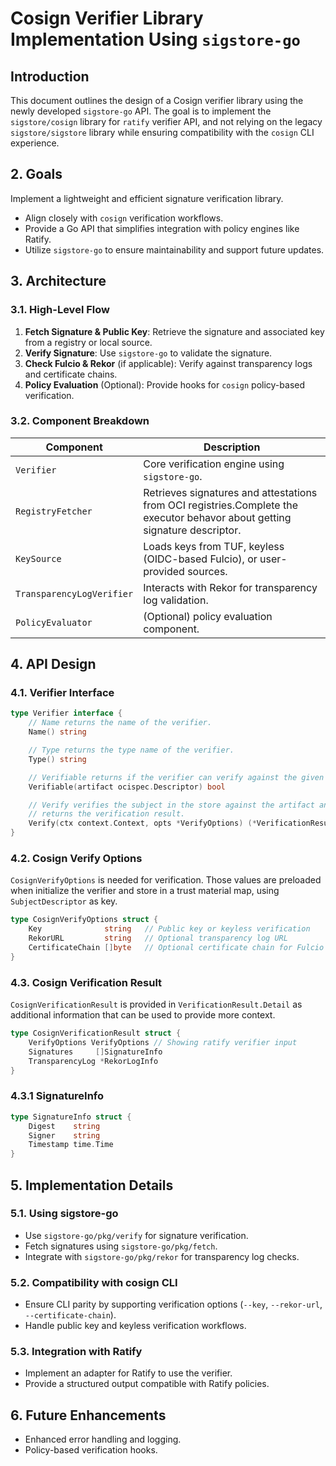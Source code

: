 # **Cosign Verifier Library Implementation Using `sigstore-go`**

## Introduction

This document outlines the design of a Cosign verifier library using the newly developed `sigstore-go` API. The goal is to implement the `sigstore/cosign` library for `ratify` verifier API, and not relying on the legacy `sigstore/sigstore` library while ensuring compatibility with the `cosign` CLI experience.

## **2. Goals**

Implement a lightweight and efficient signature verification library.

- Align closely with `cosign` verification workflows.
- Provide a Go API that simplifies integration with policy engines like Ratify.
- Utilize `sigstore-go` to ensure maintainability and support future updates.

## **3. Architecture**

### **3.1. High-Level Flow**

1. **Fetch Signature & Public Key**: Retrieve the signature and associated key from a registry or local source.
2. **Verify Signature**: Use `sigstore-go` to validate the signature.
3. **Check Fulcio & Rekor** (if applicable): Verify against transparency logs and certificate chains.
4. **Policy Evaluation** (Optional): Provide hooks for `cosign` policy-based verification.

### **3.2. Component Breakdown**

| Component | Description |
|-----------|------------|
| `Verifier` | Core verification engine using `sigstore-go`. |
| `RegistryFetcher` | Retrieves signatures and attestations from OCI registries.Complete the executor behavor about getting signature descriptor. |
| `KeySource` | Loads keys from TUF, keyless (OIDC-based Fulcio), or user-provided sources. |
| `TransparencyLogVerifier` | Interacts with Rekor for transparency log validation. |
| `PolicyEvaluator` | (Optional) policy evaluation component. |

## **4. API Design**

### **4.1. Verifier Interface**

```go
type Verifier interface {
    // Name returns the name of the verifier.
    Name() string

    // Type returns the type name of the verifier.
    Type() string

    // Verifiable returns if the verifier can verify against the given artifact.
    Verifiable(artifact ocispec.Descriptor) bool

    // Verify verifies the subject in the store against the artifact and
    // returns the verification result.
    Verify(ctx context.Context, opts *VerifyOptions) (*VerificationResult, error)
}
```

### **4.2. Cosign Verify Options**

`CosignVerifyOptions` is needed for verification. Those values are preloaded when initialize the verifier and store in a trust material map, using `SubjectDescriptor` as key.

```go
type CosignVerifyOptions struct {
    Key              string   // Public key or keyless verification
    RekorURL         string   // Optional transparency log URL
    CertificateChain []byte   // Optional certificate chain for Fulcio
}
```

### **4.3. Cosign Verification Result**

`CosignVerificationResult` is provided in `VerificationResult.Detail` as additional information that can be used to provide more context.

```go
type CosignVerificationResult struct {
    VerifyOptions VerifyOptions // Showing ratify verifier input
    Signatures     []SignatureInfo
    TransparencyLog *RekorLogInfo
}
```

### **4.3.1 SignatureInfo**

```go
type SignatureInfo struct {
    Digest    string
    Signer    string
    Timestamp time.Time
}
```

## **5. Implementation Details**

### **5.1. Using sigstore-go**

- Use `sigstore-go/pkg/verify` for signature verification.
- Fetch signatures using `sigstore-go/pkg/fetch`.
- Integrate with `sigstore-go/pkg/rekor` for transparency log checks.

### **5.2. Compatibility with cosign CLI**

- Ensure CLI parity by supporting verification options (`--key`, `--rekor-url`, `--certificate-chain`).
- Handle public key and keyless verification workflows.

### **5.3. Integration with Ratify**

- Implement an adapter for Ratify to use the verifier.
- Provide a structured output compatible with Ratify policies.

## **6. Future Enhancements**

- Enhanced error handling and logging.
- Policy-based verification hooks.
